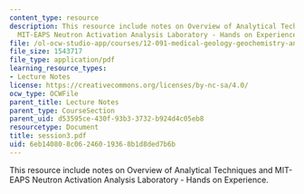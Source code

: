 ```yaml
---
content_type: resource
description: This resource include notes on Overview of Analytical Techniques and
  MIT-EAPS Neutron Activation Analysis Laboratory - Hands on Experience.
file: /ol-ocw-studio-app/courses/12-091-medical-geology-geochemistry-an-exposure-january-iap-2006/6eb140808c06246019368b1d8ded7b6b_session3.pdf
file_size: 1543717
file_type: application/pdf
learning_resource_types:
- Lecture Notes
license: https://creativecommons.org/licenses/by-nc-sa/4.0/
ocw_type: OCWFile
parent_title: Lecture Notes
parent_type: CourseSection
parent_uid: d53595ce-430f-93b3-3732-b924d4c05eb8
resourcetype: Document
title: session3.pdf
uid: 6eb14080-8c06-2460-1936-8b1d8ded7b6b
---
```

This resource include notes on Overview of Analytical Techniques and MIT-EAPS Neutron Activation Analysis Laboratory - Hands on Experience.